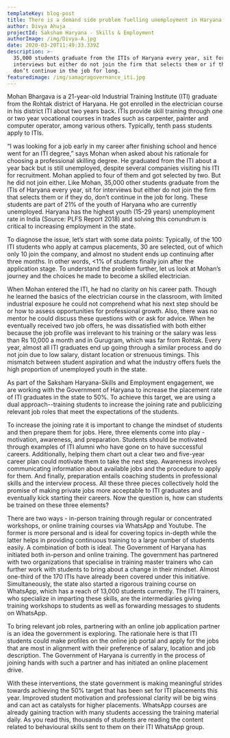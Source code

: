 ```yaml
---
templateKey: blog-post
title: There is a demand side problem fuelling unemployment in Haryana | Here's why
author: Divya Ahuja
projectId: Saksham Haryana - Skills & Employment
authorImage: /img/Divya-A.jpg
date: 2020-03-20T11:49:33.339Z
description: >-
  35,000 students graduate from the ITIs of Haryana every year, sit for
  interviews but either do not join the firm that selects them or if they do,
  don’t continue in the job for long.
featuredimage: /img/samagragovernance_iti.jpg
---
```

Mohan Bhargava is a 21-year-old Industrial Training Institute (ITI) graduate from the Rohtak district of Haryana. He got enrolled in the  electrician course in his district ITI about two years back. ITIs provide skill training through one or two year vocational courses in trades such as carpenter, painter and computer operator, among various others. Typically, tenth pass students apply to ITIs.

“I was looking for a job early in my career after finishing school and hence went for an ITI degree,” says Mohan when asked about his rationale for choosing a professional skilling degree. He graduated from the ITI about a year back but is still unemployed, despite several  companies visiting his ITI for recruitment. Mohan applied to four of them and got selected by two. But he did not join either. Like Mohan, 35,000 other students graduate from the ITIs of Haryana every year, sit for interviews but either do not join the firm that selects them or if they do, don’t continue in the job for long. These students are part of 21% of the youth of Haryana who are currently unemployed. Haryana has the highest youth (15-29 years) unemployment rate in India (Source: PLFS Report 2018) and solving this conundrum is critical to increasing employment in the state.

To diagnose the issue, let’s start with some data points: Typically, of the 100 ITI students who apply at campus placements, 30 are selected, out of which only 10 join the company, and almost no student ends up continuing after three months. In other words, <1% of students finally join after the application stage. To understand the problem further, let us look at Mohan’s journey and the choices he made to become a skilled electrician. 

When Mohan entered the ITI, he had no clarity on his career path. Though he learned the basics of the electrician course in the classroom, with limited industrial exposure he could not comprehend what his next step should be or how to assess opportunities for professional growth. Also, there was no mentor he could discuss these questions with or ask for advice. When he eventually received two job offers, he was dissatisfied with both either because the job profile was irrelevant to his training or the salary was less than Rs 10,000 a month and in Gurugram, which was far from Rohtak. Every year, almost all ITI graduates end up going through a similar process and do not join due to low salary, distant location or strenuous timings. This mismatch between student aspiration and what the industry offers fuels the high proportion of unemployed youth in the state. 

As part of the Saksham Haryana-Skills and Employment engagement, we are working with the Government of Haryana to increase the placement rate of ITI graduates in the state to 50%. To achieve this target, we are using a dual approach--training students to increase the joining rate and publicizing relevant job roles that meet the expectations of the students.

To increase the joining rate it is important to change the mindset of students and then prepare them for jobs. Here, three elements come into play - motivation, awareness, and preparation. Students should be motivated through examples of ITI alumni who have gone on to have successful careers. Additionally, helping them chart out a clear two and five-year career plan could motivate them to take the next step. Awareness involves communicating information about available jobs and the procedure to apply for them. And finally, preparation entails coaching students in professional skills and the interview process. All these three pieces collectively hold the promise of making private jobs more acceptable to ITI graduates and eventually kick starting their careers. Now the question is, how can students be trained on these three elements?

There are two ways - in-person training through regular or concentrated workshops, or online training courses via WhatsApp and Youtube. The former is more personal and is ideal for covering topics in-depth while the latter helps in providing continuous training to   a large number of students easily. A combination of both  is ideal. The Government of Haryana has initiated both in-person and online training. The government has partnered with two organizations that specialise in training master trainers who can further work with students to bring about a change in their mindset. Almost one-third of the 170 ITIs have already been covered under this initiative. Simultaneously, the state also started a rigorous training course on WhatsApp, which has a reach of 13,000 students currently. The ITI trainers, who specialize in imparting these skills, are the intermediaries giving training workshops to students as well as forwarding messages to students on WhatsApp. 

To bring relevant job roles, partnering with an online job application partner is an idea the government is exploring.  The rationale here is  that ITI students could make profiles on the online job portal and apply for the jobs that are most in alignment with their preference of salary, location and job description. The Government of Haryana is currently in the process of  joining hands with such a partner and has initiated an online placement drive.

With these interventions, the state government is  making meaningful strides  towards achieving the 50% target that has been set for ITI placements this year. Improved student motivation and professional clarity will be big wins and can act as catalysts for higher placements. WhatsApp courses are already gaining traction with many students accessing the training material daily.  As you read this, thousands of students are reading the content related to behavioural skills sent to them on their ITI WhatsApp group.

